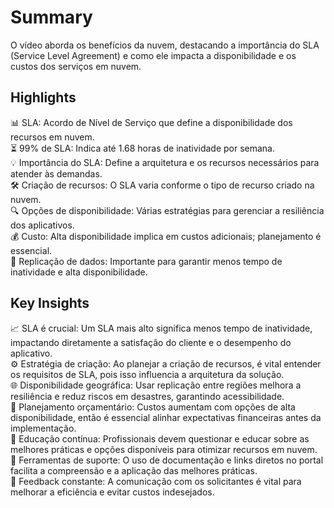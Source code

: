 # Summary

O vídeo aborda os benefícios da nuvem, destacando a importância do SLA (Service Level Agreement) e como ele impacta a disponibilidade e os custos dos serviços em nuvem.

## Highlights
📊 SLA: Acordo de Nível de Serviço que define a disponibilidade dos recursos em nuvem.<br>
⏳ 99% de SLA: Indica até 1.68 horas de inatividade por semana.<br>
💡 Importância do SLA: Define a arquitetura e os recursos necessários para atender às demandas.<br>
🛠️ Criação de recursos: O SLA varia conforme o tipo de recurso criado na nuvem.<br>
🔍 Opções de disponibilidade: Várias estratégias para gerenciar a resiliência dos aplicativos.<br>
💰 Custo: Alta disponibilidade implica em custos adicionais; planejamento é essencial.<br>
🔄 Replicação de dados: Importante para garantir menos tempo de inatividade e alta disponibilidade.
## Key Insights
📈 SLA é crucial: Um SLA mais alto significa menos tempo de inatividade, impactando diretamente a satisfação do cliente e o desempenho do aplicativo.<br>
⚙️ Estratégia de criação: Ao planejar a criação de recursos, é vital entender os requisitos de SLA, pois isso influencia a arquitetura da solução.<br>
🌐 Disponibilidade geográfica: Usar replicação entre regiões melhora a resiliência e reduz riscos em desastres, garantindo acessibilidade.<br>
💼 Planejamento orçamentário: Custos aumentam com opções de alta disponibilidade, então é essencial alinhar expectativas financeiras antes da implementação.<br>
🧠 Educação contínua: Profissionais devem questionar e educar sobre as melhores práticas e opções disponíveis para otimizar recursos em nuvem.<br>
🔗 Ferramentas de suporte: O uso de documentação e links diretos no portal facilita a compreensão e a aplicação das melhores práticas.<br>
🔄 Feedback constante: A comunicação com os solicitantes é vital para melhorar a eficiência e evitar custos indesejados.
